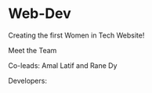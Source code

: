 # Web-Dev
Creating the first Women in Tech Website!

Meet the Team

Co-leads: Amal Latif and Rane Dy


Developers:

